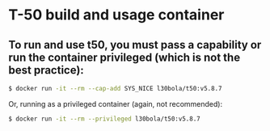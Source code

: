 # T-50 build and usage container

## To run and use t50, you must pass a capability or run the container privileged (which is not the best practice):

```bash
$ docker run -it --rm --cap-add SYS_NICE l30bola/t50:v5.8.7
```

Or, running as a privileged container (again, not recommended):

```bash
$ docker run -it --rm --privileged l30bola/t50:v5.8.7
```
